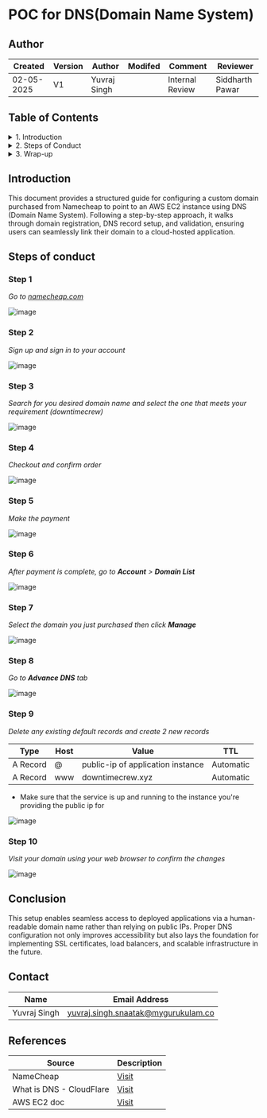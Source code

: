 # POC for DNS(Domain Name System)

## Author
| Created     | Version | Author        | Modifed | Comment           | Reviewer   |
|-------------|---------|---------------|-------|------------|------------------|
| 02-05-2025  | V1      | Yuvraj Singh |  | Internal Review   | Siddharth Pawar  |

## Table of Contents

<details>
<summary>1. Introduction</summary>

- [Introduction](#introduction)  

</details>

<details>
<summary>2. Steps of Conduct</summary>

- [Step 1: Go to Namecheap](#step-1)  
- [Step 2: Sign Up and Sign In](#step-2)  
- [Step 3: Search and Select Domain](#step-3)  
- [Step 4: Checkout and Confirm Order](#step-4)  
- [Step 5: Make the Payment](#step-5)  
- [Step 6: Go to Domain List](#step-6)  
- [Step 7: Manage Your Domain](#step-7)  
- [Step 8: Access Advanced DNS](#step-8)  
- [Step 9: Configure DNS Records](#step-9)  
- [Step 10: Verify Domain Mapping](#step-10)

</details>

<details>
<summary>3. Wrap-up</summary>

- [Conclusion](#conclusion)  
- [Contact](#contact)  
- [References](#references)

</details>

## Introduction

This document provides a structured guide for configuring a custom domain purchased from Namecheap to point to an AWS EC2 instance using DNS (Domain Name System). Following a step-by-step approach, it walks through domain registration, DNS record setup, and validation, ensuring users can seamlessly link their domain to a cloud-hosted application.

## Steps of conduct

### Step 1

*Go to [namecheap.com](namecheap.com)*

![image](https://github.com/user-attachments/assets/9bf84de9-96ab-42ac-b00b-f0cfbe4d1679)

### Step 2

*Sign up and sign in to your account*

![image](https://github.com/user-attachments/assets/aa20dfd6-9073-40bc-aff2-818cabbab53d)

### Step 3 

*Search for you desired domain name and select the one that meets your requirement (downtimecrew)*

![image](https://github.com/user-attachments/assets/a29cf543-7501-48c3-886d-4a358493103c)

### Step 4

*Checkout and confirm order*

![image](https://github.com/user-attachments/assets/ed2a236f-64d8-49c2-a3fc-6c416fe92d17)

### Step 5

*Make the payment*

![image](https://github.com/user-attachments/assets/b1813611-29ac-4372-ba70-de4c5eb6ca22)

### Step 6 

*After payment is complete, go to **Account** > **Domain List*** 

![image](https://github.com/user-attachments/assets/a693b442-e8fb-41c4-87ee-c3a7aef7c554)

### Step 7

*Select the domain you just purchased then click **Manage***

![image](https://github.com/user-attachments/assets/02cfd252-8229-44d8-8255-eb94185d433f)

### Step 8

*Go to **Advance DNS** tab*

![image](https://github.com/user-attachments/assets/b40770dc-4be9-43c8-a58c-f252bb235b05)

### Step 9

*Delete any existing default records and create 2 new records*

| Type     | Host | Value             | TTL       |
| -------- | ---- | ----------------- | --------- |
| A Record | @    | public-ip of application instance    | Automatic |
| A Record    | www  | downtimecrew.xyz | Automatic |

- Make sure that the service is up and running to the instance you're providing the public ip for

![image](https://github.com/user-attachments/assets/6c20fd0e-1c2b-45ad-99dc-bfafdd329c93)

### Step 10 

*Visit your domain using your web browser to confirm the changes*

![image](https://github.com/user-attachments/assets/d0ced70b-a11c-4e1a-87a2-4e41cfac07fd)


## Conclusion

This setup enables seamless access to deployed applications via a human-readable domain name rather than relying on public IPs. Proper DNS configuration not only improves accessibility but also lays the foundation for implementing SSL certificates, load balancers, and scalable infrastructure in the future.



## Contact

| Name| Email Address      |
|-----|--------------------------|
| Yuvraj Singh | yuvraj.singh.snaatak@mygurukulam.co |


## References

| Source                    | Description             |
|---------------------------|-------------------------|
| NameCheap    | [Visit](https://www.namecheap.com/)   |
| What is DNS - CloudFlare | [Visit](https://www.cloudflare.com/learning/dns/what-is-dns/) | 
| AWS EC2 doc | [Visit](https://docs.aws.amazon.com/ec2/) |
